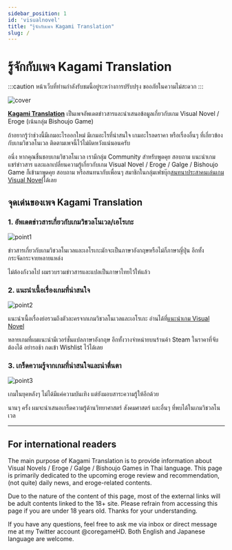 ```yaml
---
sidebar_position: 1
id: 'visualnovel'
title: "รู้จักกับเพจ Kagami Translation"
slug: /
---
```


# รู้จักกับเพจ Kagami Translation

:::caution
หน้าเว็บที่ท่านกำลังรับชมนี้อยู่ระหว่างการปรับปรุง ขออภัยในความไม่สะดวก
:::

![cover](https://scontent.fbkk12-2.fna.fbcdn.net/v/t1.6435-9/240901458_4512001478839387_4684224502318004267_n.jpg?_nc_cat=104&ccb=1-5&_nc_sid=e3f864&_nc_ohc=MTNqnqmmjXoAX-5lo1V&tn=DAv3iZ4Fygg15L1M&_nc_ht=scontent.fbkk12-2.fna&oh=275566b648e3886cd5339f65761eae2b&oe=616BDE38)

**[Kagami Translation](https://www.facebook.com/kagamitranslation)** เป็นเพจอัพเดตข่าวสารและนำเสนอข้อมูลเกี่ยวกับเกม Visual Novel / Eroge (เน้นกลุ่ม Bishoujo Game)

ถ้าอยากรู้ว่าช่วงนี้มีเกมอะไรออกใหม่ มีเกมอะไรที่น่าสนใจ เกมอะไรลดราคา หรือเรื่องอื่นๆ ที่เกี่ยวข้องกับเกมวิชวลโนเวล ติดตามเพจนี้ไว้ไม่ผิดหวังแน่นอนครับ

อนึ่ง หากคุณชื่นชอบเกมวิชวลโนเวล เรามีกลุ่ม Community สำหรับพูดคุย สอบถาม แนะนำเกม แชร์ข่าวสาร และแลกเปลี่ยนความรู้เกี่ยวกับเกม Visual Novel / Eroge / Galge / Bishoujo Game ก็เข้ามาพูดคุย สอบถาม หรือสนทนากับเพื่อนๆ สมาชิกในกลุ่มเฟซบุ๊ก[สนทนาประสาคนเล่นเกม Visual Novel](https://www.facebook.com/groups/VisualNovelDiscussionTH)ได้เลย

## จุดเด่นของเพจ Kagami Translation

### 1. อัพเดตข่าวสารเกี่ยวกับเกมวิชวลโนเวล/เอโรเกะ

![point1](https://res.cloudinary.com/kagamiweb/image/upload/v1632925557/mainpage/translation-point1.jpg)

ข่าวสารเกี่ยวกับเกมวิชวลโนเวลและเอโรเกะมักจะเป็นภาษาอังกฤษหรือไม่ก็ภาษาญี่ปุ่น อีกทั้งกระจัดกระจายหลายแหล่ง

ไม่ต้องกังวลไป ผมรวบรวมข่าวสารและแปลเป็นภาษาไทยไว้ให้แล้ว

### 2. แนะนำเนื้อเรื่องเกมที่น่าสนใจ

![point2](https://res.cloudinary.com/kagamiweb/image/upload/v1632925557/mainpage/translation-point2.jpg)

แนะนำเนื้อเรื่องย่อรวมถึงตัวละครจากเกมวิชวลโนเวลและเอโรเกะ อ่านได้ที่[แนะนำเกม Visual Novel](/visualnovel/preview)

หลายเกมที่ผมแนะนำมีเวอร์ชั่นแปลภาษาอังกฤษ อีกทั้งวางจำหน่ายบนร้านค้า Steam ในราคาที่จับต้องได้ อย่ารอช้า กดเข้า Wishlist ไว้ได้เลย

### 3. เกร็ดความรู้จากเกมที่น่าสนใจและน่าตื่นตา

![point3](https://res.cloudinary.com/kagamiweb/image/upload/v1632925557/mainpage/translation-point3.jpg)

เกมในยุคหลังๆ ไม่ได้มีแค่ความบันเทิง แต่ยังมอบสาระความรู้ให้อีกด้วย

นานๆ ครั้ง ผมจะนำเสนอเกร็ดความรู้ด้านวิทยาศาสตร์ สังคมศาสตร์ และอื่นๆ ที่พบได้ในเกมวิชวลโนเวล

---

## For international readers

The main purpose of Kagami Translation is to provide information about Visual Novels / Eroge / Galge / Bishoujo Games in Thai language. This page is primarily dedicated to the upcoming eroge review and recommendation, (not quite) daily news, and eroge-related contents.

Due to the nature of the content of this page, most of the external links will be adult contents linked to the 18+ site. Please refrain from accessing this page if you are under 18 years old. Thanks for your understanding.

If you have any questions, feel free to ask me via inbox or direct message me at my Twitter account @coregameHD. Both English and Japanese language are welcome.